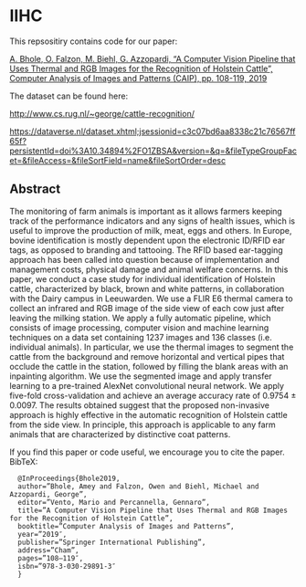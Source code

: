 # IIHC

This repsositiry contains code for our paper:

[A. Bhole, O. Falzon, M. Biehl, G. Azzopardi, “A Computer Vision Pipeline that Uses Thermal and RGB Images for the Recognition of Holstein Cattle”, Computer Analysis of Images and Patterns (CAIP), pp. 108-119, 2019](https://link.springer.com/chapter/10.1007/978-3-030-29891-3_10)

The dataset can be found here: 

http://www.cs.rug.nl/~george/cattle-recognition/

https://dataverse.nl/dataset.xhtml;jsessionid=c3c07bd6aa8338c21c76567ff65f?persistentId=doi%3A10.34894%2FO1ZBSA&version=&q=&fileTypeGroupFacet=&fileAccess=&fileSortField=name&fileSortOrder=desc

## Abstract

The monitoring of farm animals is important as it allows farmers keeping track of the performance indicators and any signs of health issues, which is useful to improve the production of milk, meat, eggs and others. In Europe, bovine identification is mostly dependent upon the electronic ID/RFID ear tags, as opposed to branding and tattooing. The RFID based ear-tagging approach has been called into question because of implementation and management costs, physical damage and animal welfare concerns. In this paper, we conduct a case study for individual identification of Holstein cattle, characterized by black, brown and white patterns, in collaboration with the Dairy campus in Leeuwarden. We use a FLIR E6 thermal camera to collect an infrared and RGB image of the side view of each cow just after leaving the milking station. We apply a fully automatic pipeline, which consists of image processing, computer vision and machine learning techniques on a data set containing 1237 images and 136 classes (i.e. individual animals). In particular, we use the thermal images to segment the cattle from the background and remove horizontal and vertical pipes that occlude the cattle in the station, followed by filling the blank areas with an inpainting algorithm. We use the segmented image and apply transfer learning to a pre-trained AlexNet convolutional neural network. We apply five-fold cross-validation and achieve an average accuracy rate of 0.9754 ± 0.0097. The results obtained suggest that the proposed non-invasive approach is highly effective in the automatic recognition of Holstein cattle from the side view. In principle, this approach is applicable to any farm animals that are characterized by distinctive coat patterns.

If you find this paper or code useful, we encourage you to cite the paper. BibTeX:

      @InProceedings{Bhole2019,
      author=”Bhole, Amey and Falzon, Owen and Biehl, Michael and Azzopardi, George”,
      editor=”Vento, Mario and Percannella, Gennaro”,
      title=”A Computer Vision Pipeline that Uses Thermal and RGB Images for the Recognition of Holstein Cattle”,
      booktitle=”Computer Analysis of Images and Patterns”,
      year=”2019″,
      publisher=”Springer International Publishing”,
      address=”Cham”,
      pages=”108–119″,
      isbn=”978-3-030-29891-3″
      }

